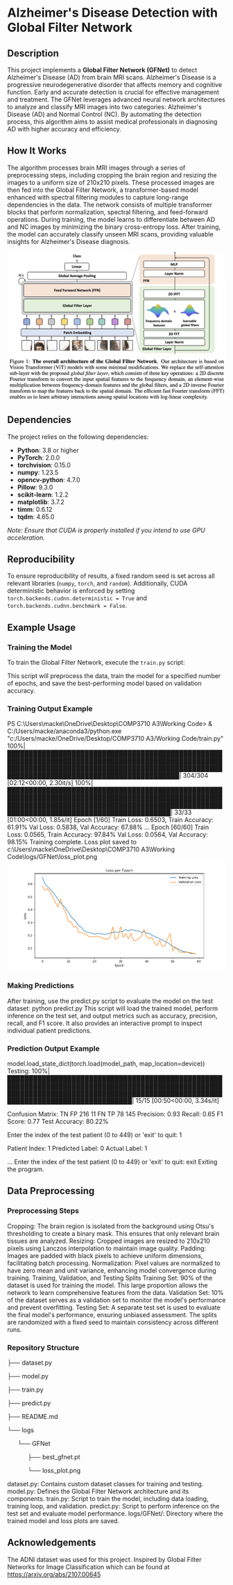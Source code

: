 # Alzheimer's Disease Detection with Global Filter Network

## Description

This project implements a **Global Filter Network (GFNet)** to detect Alzheimer's Disease (AD) from brain MRI scans. Alzheimer's Disease is a progressive neurodegenerative disorder that affects memory and cognitive function. Early and accurate detection is crucial for effective management and treatment. The GFNet leverages advanced neural network architectures to analyze and classify MRI images into two categories: Alzheimer's Disease (AD) and Normal Control (NC). By automating the detection process, this algorithm aims to assist medical professionals in diagnosing AD with higher accuracy and efficiency.

## How It Works

The algorithm processes brain MRI images through a series of preprocessing steps, including cropping the brain region and resizing the images to a uniform size of 210x210 pixels. These processed images are then fed into the Global Filter Network, a transformer-based model enhanced with spectral filtering modules to capture long-range dependencies in the data. The network consists of multiple transformer blocks that perform normalization, spectral filtering, and feed-forward operations. During training, the model learns to differentiate between AD and NC images by minimizing the binary cross-entropy loss. After training, the model can accurately classify unseen MRI scans, providing valuable insights for Alzheimer's Disease diagnosis.

![GFNet Architecture](GFNET%20overall%20architecture.png)

## Dependencies

The project relies on the following dependencies:

- **Python**: 3.8 or higher
- **PyTorch**: 2.0.0
- **torchvision**: 0.15.0
- **numpy**: 1.23.5
- **opencv-python**: 4.7.0
- **Pillow**: 9.3.0
- **scikit-learn**: 1.2.2
- **matplotlib**: 3.7.2
- **timm**: 0.6.12
- **tqdm**: 4.65.0

*Note: Ensure that CUDA is properly installed if you intend to use GPU acceleration.*

## Reproducibility

To ensure reproducibility of results, a fixed random seed is set across all relevant libraries (`numpy`, `torch`, and `random`). Additionally, CUDA deterministic behavior is enforced by setting `torch.backends.cudnn.deterministic = True` and `torch.backends.cudnn.benchmark = False`.

## Example Usage

### Training the Model

To train the Global Filter Network, execute the `train.py` script:

This script will preprocess the data, train the model for a specified number of epochs, and save the best-performing model based on validation accuracy.
### Training Output Example
PS C:\Users\macke\OneDrive\Desktop\COMP3710 A3\Working Code> & C:/Users/macke/anaconda3/python.exe "c:/Users/macke/OneDrive/Desktop/COMP3710 A3/Working Code/train.py"
100%|██████████████████████████████████████████████████████████████████████████████████████████████████████████████████████████████████████████████████████████████████████████████████████████████| 304/304 [02:12<00:00,  2.30it/s]
100%|████████████████████████████████████████████████████████████████████████████████████████████████████████████████████████████████████████████████████████████████████████████████████████████| 33/33 [01:00<00:00,  1.85s/it]
Epoch [1/60]
Train Loss: 0.6503, Train Accuracy: 61.91%
Val Loss: 0.5838, Val Accuracy: 67.88%
...
Epoch [60/60]
Train Loss: 0.0565, Train Accuracy: 97.84%
Val Loss: 0.0564, Val Accuracy: 98.15%
Training complete.
Loss plot saved to c:\Users\macke\OneDrive\Desktop\COMP3710 A3\Working Code\logs/GFNet\loss_plot.png
![Loss Plot](loss_plot.png)
### Making Predictions
After training, use the predict.py script to evaluate the model on the test dataset:
python predict.py
This script will load the trained model, perform inference on the test set, and output metrics such as accuracy, precision, recall, and F1 score. It also provides an interactive prompt to inspect individual patient predictions.

### Prediction Output Example
model.load_state_dict(torch.load(model_path, map_location=device))
Testing: 100%|███████████████████████████████████████████████████████████████████████████████████████████████████████████████████████████████████████████████████████████████████████████████████| 15/15 [00:50<00:00,  3.34s/it]

Confusion Matrix:
TN      FP
216     11
FN      TP
78      145
Precision: 0.93
Recall: 0.65
F1 Score: 0.77
Test Accuracy: 80.22%

Enter the index of the test patient (0 to 449) or 'exit' to quit: 1

Patient Index: 1
Predicted Label: 0
Actual Label: 1

...
Enter the index of the test patient (0 to 449) or 'exit' to quit: exit
Exiting the program.


## Data Preprocessing
### Preprocessing Steps
Cropping: The brain region is isolated from the background using Otsu's thresholding to create a binary mask. This ensures that only relevant brain tissues are analyzed.
Resizing: Cropped images are resized to 210x210 pixels using Lanczos interpolation to maintain image quality.
Padding: Images are padded with black pixels to achieve uniform dimensions, facilitating batch processing.
Normalization: Pixel values are normalized to have zero mean and unit variance, enhancing model convergence during training.
Training, Validation, and Testing Splits
Training Set: 90% of the dataset is used for training the model. This large proportion allows the network to learn comprehensive features from the data.
Validation Set: 10% of the dataset serves as a validation set to monitor the model's performance and prevent overfitting.
Testing Set: A separate test set is used to evaluate the final model's performance, ensuring unbiased assessment.
The splits are randomized with a fixed seed to maintain consistency across different runs.

### Repository Structure
├── dataset.py

├── model.py

├── train.py

├── predict.py

├── README.md

└── logs

&nbsp;&nbsp;&nbsp;&nbsp;&nbsp;&nbsp;└── GFNet

&nbsp;&nbsp;&nbsp;&nbsp;&nbsp;&nbsp;&nbsp;&nbsp;&nbsp;&nbsp;&nbsp;&nbsp;├── best_gfnet.pt

&nbsp;&nbsp;&nbsp;&nbsp;&nbsp;&nbsp;&nbsp;&nbsp;&nbsp;&nbsp;&nbsp;&nbsp;└── loss_plot.png
        
dataset.py: Contains custom dataset classes for training and testing.
model.py: Defines the Global Filter Network architecture and its components.
train.py: Script to train the model, including data loading, training loop, and validation.
predict.py: Script to perform inference on the test set and evaluate model performance.
logs/GFNet/: Directory where the trained model and loss plots are saved.

## Acknowledgements
The ADNI dataset was used for this project.
Inspired by Global Filter Networks for Image Classification which can be found at https://arxiv.org/abs/2107.00645

